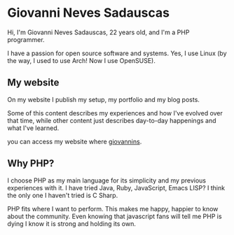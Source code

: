 # Giovanni Neves Sadauscas

 Hi, I'm Giovanni Neves Sadauscas, 22 years old, and I'm a PHP programmer.
 
 I have a passion for open source software and systems. Yes, I use Linux (by the way, I used to use Arch! Now I use OpenSUSE).

 ## My website

  On my website I publish my setup, my portfolio and my blog posts.

  Some of this content describes my experiences and how I've evolved over that time, while other content just describes day-to-day happenings and what I've learned.

  you can access my website where [giovannins](https://giovannins.xyz).

## Why PHP?

  I choose PHP as my main language for its simplicity and my previous experiences with it. I have tried Java, Ruby, JavaScript, Emacs LISP? I think the only one I haven't tried is C Sharp.

  PHP fits where I want to perform. This makes me happy, happier to know about the community. Even knowing that javascript fans will tell me PHP is dying I know it is strong and holding its own.


